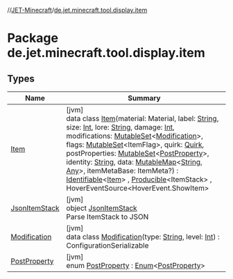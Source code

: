 //[JET-Minecraft](../../index.md)/[de.jet.minecraft.tool.display.item](index.md)

# Package de.jet.minecraft.tool.display.item

## Types

| Name | Summary |
|---|---|
| [Item](-item/index.md) | [jvm]<br>data class [Item](-item/index.md)(material: Material, label: [String](https://kotlinlang.org/api/latest/jvm/stdlib/kotlin/-string/index.html), size: [Int](https://kotlinlang.org/api/latest/jvm/stdlib/kotlin/-int/index.html), lore: [String](https://kotlinlang.org/api/latest/jvm/stdlib/kotlin/-string/index.html), damage: [Int](https://kotlinlang.org/api/latest/jvm/stdlib/kotlin/-int/index.html), modifications: [MutableSet](https://kotlinlang.org/api/latest/jvm/stdlib/kotlin.collections/-mutable-set/index.html)&lt;[Modification](-modification/index.md)&gt;, flags: [MutableSet](https://kotlinlang.org/api/latest/jvm/stdlib/kotlin.collections/-mutable-set/index.html)&lt;ItemFlag&gt;, quirk: [Quirk](../de.jet.minecraft.tool.display.item.quirk/-quirk/index.md), postProperties: [MutableSet](https://kotlinlang.org/api/latest/jvm/stdlib/kotlin.collections/-mutable-set/index.html)&lt;[PostProperty](-post-property/index.md)&gt;, identity: [String](https://kotlinlang.org/api/latest/jvm/stdlib/kotlin/-string/index.html), data: [MutableMap](https://kotlinlang.org/api/latest/jvm/stdlib/kotlin.collections/-mutable-map/index.html)&lt;[String](https://kotlinlang.org/api/latest/jvm/stdlib/kotlin/-string/index.html), [Any](https://kotlinlang.org/api/latest/jvm/stdlib/kotlin/-any/index.html)&gt;, itemMetaBase: ItemMeta?) : [Identifiable](../../../JET-Native/-j-e-t--native/de.jet.library.tool.smart.identification/-identifiable/index.md)&lt;[Item](-item/index.md)&gt; , [Producible](../../../JET-Native/-j-e-t--native/de.jet.library.tool.smart/-producible/index.md)&lt;ItemStack&gt; , HoverEventSource&lt;HoverEvent.ShowItem&gt; |
| [JsonItemStack](-json-item-stack/index.md) | [jvm]<br>object [JsonItemStack](-json-item-stack/index.md)<br>Parse ItemStack to JSON |
| [Modification](-modification/index.md) | [jvm]<br>data class [Modification](-modification/index.md)(type: [String](https://kotlinlang.org/api/latest/jvm/stdlib/kotlin/-string/index.html), level: [Int](https://kotlinlang.org/api/latest/jvm/stdlib/kotlin/-int/index.html)) : ConfigurationSerializable |
| [PostProperty](-post-property/index.md) | [jvm]<br>enum [PostProperty](-post-property/index.md) : [Enum](https://kotlinlang.org/api/latest/jvm/stdlib/kotlin/-enum/index.html)&lt;[PostProperty](-post-property/index.md)&gt; |
